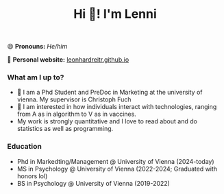 <h1 align="center">Hi 👋! I'm Lenni </h1>

<br>

😄 **Pronouns:** *He/him* 

📝 **Personal website:** [leonhardreitr.github.io](https://leonhardreitr.github.io)

### What am I up to? 

- 🌱 I am a Phd Student and PreDoc in Marketing at the university of vienna. My supervisor is Christoph Fuch                      
- 🔭 I am interested in how individuals interact with technologies, ranging from A as in algorithm to V as in vaccines.
- My work is strongly quantitative and I love to read about and do statistics as well as programming.  

### Education

- Phd in Markedting/Management @ University of Vienna (2024-today)
- MS in Psychology @ University of Vienna (2022-2024; Graduated with honors lol)
- BS in Psychology @ University of Vienna (2019-2022)


<!--
**leonhardreitr/leonhardreitr** is a ✨ _special_ ✨ repository because its `README.md` (this file) appears on your GitHub profile.

Here are some ideas to get you started:

- 🔭 I’m currently working on ...
- 🌱 I’m currently learning ...
- 👯 I’m looking to collaborate on ...
- 🤔 I’m looking for help with ...
- 💬 Ask me about ...
- 📫 How to reach me: ...
- 😄 Pronouns: ...
- ⚡ Fun fact: ...
-->
